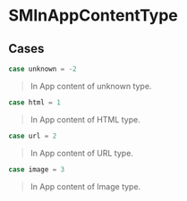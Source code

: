# SMInAppContentType

>

## Cases
```swift
case unknown = -2
```

>In App content of unknown type.

```swift
case html = 1
```

>In App content of HTML type.

```swift
case url = 2
```

>In App content of URL type.

```swift
case image = 3
```

>In App content of Image type.
